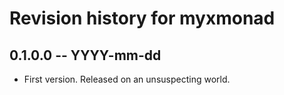 # Revision history for myxmonad

## 0.1.0.0 -- YYYY-mm-dd

- First version. Released on an unsuspecting world.
